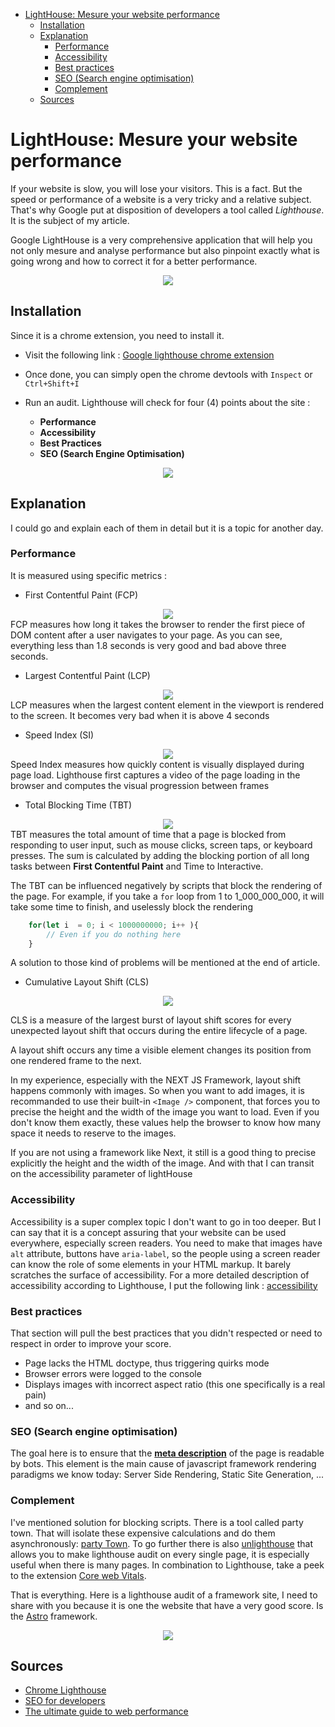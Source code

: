 
- [LightHouse: Mesure your website performance](#lighthouse-mesure-your-website-performance)
  - [Installation](#installation)
  - [Explanation](#explanation)
    - [Performance](#performance)
    - [Accessibility](#accessibility)
    - [Best practices](#best-practices)
    - [SEO (Search engine optimisation)](#seo-search-engine-optimisation)
    - [Complement](#complement)
  - [Sources](#sources)

<a id="lighthouse-mesure-your-website-performance"></a>

# LightHouse: Mesure your website performance

If your website is slow, you will lose your visitors. This is a fact. But the speed or performance of a website is a very tricky and a relative subject. That's why Google put at disposition of developers a tool called *Lighthouse*. It is the subject of my article.

Google LightHouse is a very comprehensive application that will help you not only mesure and analyse performance but also pinpoint exactly what is going wrong and how to correct it for a better performance.

<p align="center">
<image src="./lighthouse-logo-3c45f51ca8cfc.svg" />
</p>

<a id="installation"></a>

## Installation

Since it is a chrome extension, you need to install it.

- Visit the following link : [Google lighthouse chrome extension](https://chromewebstore.google.com/detail/lighthouse/blipmdconlkpinefehnmjammfjpmpbjk?hl=fr)
- Once done, you can simply open the chrome devtools with `Inspect` or `Ctrl+Shift+I`
- Run an audit. Lighthouse will check for four (4) points about the site :

  - **Performance**
  - **Accessibility**
  - **Best Practices**
  - **SEO (Search Engine Optimisation)**
  
<p align="center">
<image src="./stackoverflow-analysis.png">
</p>

<a id="explanation"></a>

## Explanation

I could go and explain each of them in detail but it is a topic for another day.

<a id="performance"></a>

### Performance

It is measured using specific metrics :

- First Contentful Paint (FCP)

<center>  
<image src="./FCP.png">
</center>
FCP measures how long it takes the browser to render the first piece of DOM content after a user navigates to your page. As you can see, everything less than 1.8 seconds is very good and bad above three seconds.

- Largest Contentful Paint (LCP)

<center>  
<image src="./lcp.avif">
</center>
LCP measures when the largest content element in the viewport is rendered to the screen. It becomes very bad when it is above 4 seconds

- Speed Index (SI)
  
<center>  
<image src="./si.png">
</center>
Speed Index measures how quickly content is visually displayed during page load. Lighthouse first captures a video of the page loading in the browser and computes the visual progression between frames

- Total Blocking Time (TBT)

<center>  
<image src="./tbt.png">
</center>
TBT measures the total amount of time that a page is blocked from responding to user input, such as mouse clicks, screen taps, or keyboard presses. The sum is calculated by adding the blocking portion of all long tasks between <b>First Contentful Paint</b> and Time to Interactive.

The TBT can be influenced negatively by scripts that block the rendering of the page. For example, if you take a `for`  loop from 1 to 1_000_000_000, it will take some time to finish, and uselessly block the rendering

``` typescript
    for(let i  = 0; i < 1000000000; i++ ){
        // Even if you do nothing here
    }
```

A solution to those kind of problems will be mentioned at the end of article.

- Cumulative Layout Shift (CLS)
  
<center>
<image src="./cls.png">
</center>

CLS is a measure of the largest burst of layout shift scores for every unexpected layout shift that occurs during the entire lifecycle of a page.

A layout shift occurs any time a visible element changes its position from one rendered frame to the next.

In my experience, especially with the NEXT JS Framework, layout shift happens commonly with images. So when you want to add images, it is recommanded to use their built-in ```<Image />``` component, that forces you to precise the height and the width of the image you want to load. Even if you don't know them exactly, these values help the browser to know how many space it needs to reserve to the images.  

If you are not using a framework like Next, it still is a good thing to precise explicitly the height and the width of the image. And with that I can transit on the accessibility parameter of lightHouse

<a id="accessibility"></a>

### Accessibility

Accessibility is a super complex topic I don't want to go in too deeper. But I can say that it is a concept assuring that your website can be used everywhere, especially screen readers. You need to make that images have ```alt``` attribute, buttons have ```aria-label```, so the people using a screen reader can know the role of some elements in your HTML markup. It barely scratches the surface of accessibility. For a more detailed description of accessibility according to Lighthouse, I put the following link  : [accessibility](https://developer.chrome.com/docs/lighthouse/accessibility/scoring)

<a id="best-practices"></a>

### Best practices

That section will pull the best practices that you didn't respected or need to respect in order to improve your score.

- Page lacks the HTML doctype, thus triggering quirks mode
- Browser errors were logged to the console
- Displays images with incorrect aspect ratio (this one specifically is a real pain)
- and so on...

<a id="seo-search-engine-optimisation"></a>

### SEO (Search engine optimisation)

The goal here is to ensure that the [**meta description**](https://developer.chrome.com/docs/lighthouse/seo/meta-description) of the page is readable by bots. This element is the main cause of javascript framework rendering paradigms we know today: Server Side Rendering, Static Site Generation, ...

<a id="complement"></a>

### Complement

I've mentioned solution for blocking scripts. There is a tool called party town. That will isolate these expensive calculations and do them asynchronously: [party Town](https://partytown.builder.io/). To go further there is also [unlighthouse](https://unlighthouse.dev/) that allows you to make lighthouse audit on every single page, it is especially useful when there is many pages. In combination to Lighthouse, take a peek to the extension [Core web Vitals](https://chromewebstore.google.com/detail/web-vitals/ahfhijdlegdabablpippeagghigmibma).

That is everything. Here is a lighthouse audit of a framework site, I need to share with you because it is one the website that have a very good score. Is the [Astro](https://astro.build/) framework.

<center><img src="./astro.png" /></center>

## Sources

- [Chrome Lighthouse](https://developer.chrome.com/docs/lighthouse)
- [SEO for developers](https://www.youtube.com/watch?v=-B58GgsehKQ&t=627s)
- [The ultimate guide to web performance](https://www.youtube.com/watch?v=0fONene3OIA)
